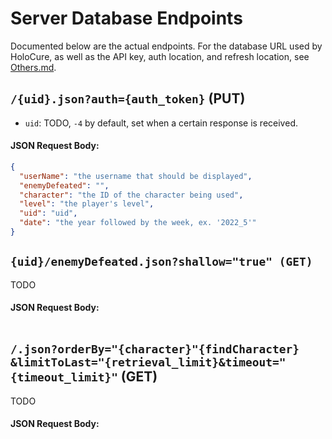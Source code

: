 # Server Database Endpoints

Documented below are the actual endpoints. For the database URL used by HoloCure, as well as the API key, auth location, and refresh location, see [Others.md](Others.md).

## `/{uid}.json?auth={auth_token}` (PUT)

* `uid`: TODO, `-4` by default, set when a certain response is received.

#### JSON Request Body:

```json
{
  "userName": "the username that should be displayed",
  "enemyDefeated": "",
  "character": "the ID of the character being used",
  "level": "the player's level",
  "uid": "uid",
  "date": "the year followed by the week, ex. '2022_5'"
}
```

## `{uid}/enemyDefeated.json?shallow="true" (GET)`

TODO

#### JSON Request Body:

```json
```

## `/.json?orderBy="{character}"{findCharacter} &limitToLast="{retrieval_limit}&timeout="{timeout_limit}"` (GET)

TODO

#### JSON Request Body:

```json
```
